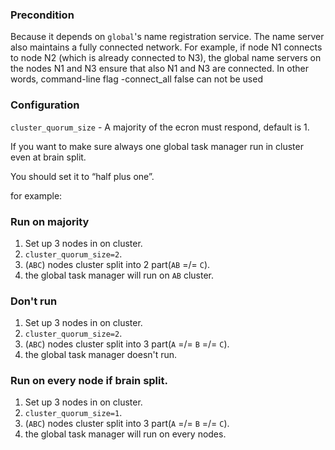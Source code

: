 ### Precondition
Because it depends on `global`'s name registration service. 
The name server also maintains a fully connected network. 
For example, if node N1 connects to node N2 (which is already connected to N3), 
the global name servers on the nodes N1 and N3 ensure that also N1 and N3 are connected. 
In other words, command-line flag -connect_all false can not be used 

### Configuration
`cluster_quorum_size` - A majority of the ecron must respond, default is 1.

If you want to make sure always one global task manager run in cluster even at brain split.

You should set it to “half plus one”.

for example:

### Run on majority
1. Set up 3 nodes in on cluster.  
2. `cluster_quorum_size=2`.
3. (`ABC`) nodes cluster split into 2 part(`AB`  =/=  `C`).
4. the global task manager will run on `AB` cluster.

### Don't run
1. Set up 3 nodes in on cluster.  
2. `cluster_quorum_size=2`.
3. (`ABC`) nodes cluster split into 3 part(`A` =/= `B`  =/=  `C`).
4. the global task manager doesn't run.

### Run on every node if brain split.
1. Set up 3 nodes in on cluster.  
1. `cluster_quorum_size=1`.
2. (`ABC`) nodes cluster split into 3 part(`A` =/= `B`  =/=  `C`).
3. the global task manager will run on every nodes.
